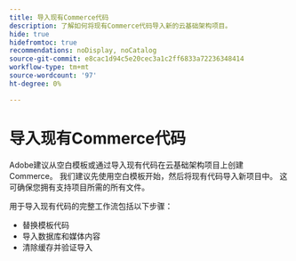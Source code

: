 ```yaml
---
title: 导入现有Commerce代码
description: 了解如何将现有Commerce代码导入新的云基础架构项目。
hide: true
hidefromtoc: true
recommendations: noDisplay, noCatalog
source-git-commit: e8cac1d94c5e20cec3a1c2ff6833a72236348414
workflow-type: tm+mt
source-wordcount: '97'
ht-degree: 0%

---
```



# 导入现有Commerce代码

Adobe建议从空白模板或通过导入现有代码在云基础架构项目上创建Commerce。 我们建议先使用空白模板开始，然后将现有代码导入新项目中。 这可确保您拥有支持项目所需的所有文件。

用于导入现有代码的完整工作流包括以下步骤：

- 替换模板代码
- 导入数据库和媒体内容
- 清除缓存并验证导入
